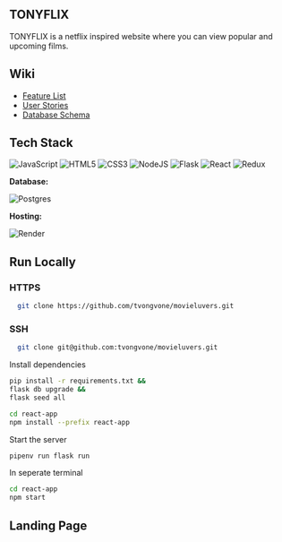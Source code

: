 ## TONYFLIX

TONYFLIX is a netflix inspired website where you can view popular and upcoming films.

## Wiki
- [Feature List](https://github.com/tvongvone/movieluvers/wiki/Feature-list)
- [User Stories](https://github.com/tvongvone/movieluvers/wiki/User-Stories)
- [Database Schema](https://github.com/tvongvone/movieluvers/wiki/Database-Schema)

## Tech Stack
![JavaScript](https://img.shields.io/badge/javascript-%23323330.svg?style=for-the-badge&logo=javascript&logoColor=%23F7DF1E) ![HTML5](https://img.shields.io/badge/html5-%23E34F26.svg?style=for-the-badge&logo=html5&logoColor=white) ![CSS3](https://img.shields.io/badge/css3-%231572B6.svg?style=for-the-badge&logo=css3&logoColor=white) ![NodeJS](https://img.shields.io/badge/node.js-6DA55F?style=for-the-badge&logo=node.js&logoColor=white) ![Flask](https://img.shields.io/badge/Flask-%23404d59.svg?style=for-the-badge&logo=flask&logoColor=%2361DAFB) ![React](https://img.shields.io/badge/react-%2320232a.svg?style=for-the-badge&logo=react&logoColor=%2361DAFB) ![Redux](https://img.shields.io/badge/redux-%23593d88.svg?style=for-the-badge&logo=redux&logoColor=white)

**Database:**

![Postgres](https://img.shields.io/badge/postgres-%23316192.svg?style=for-the-badge&logo=postgresql&logoColor=white)

**Hosting:**

![Render](https://img.shields.io/badge/Render-informational?style=for-the-badge&logo=render&logoColor=%5bdec3)

## Run Locally
### HTTPS
```bash
  git clone https://github.com/tvongvone/movieluvers.git
```

### SSH
```bash
  git clone git@github.com:tvongvone/movieluvers.git
```

Install dependencies

```bash
pip install -r requirements.txt &&
flask db upgrade &&
flask seed all
```

```bash
cd react-app
npm install --prefix react-app
```

Start the server

```bash
pipenv run flask run
```

In seperate terminal

```bash
cd react-app
npm start
```

## Landing Page
